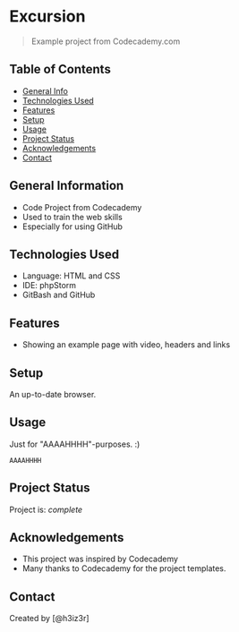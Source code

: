 # Excursion
> Example project from Codecademy.com

## Table of Contents
* [General Info](#general-information)
* [Technologies Used](#technologies-used)
* [Features](#features)
* [Setup](#setup)
* [Usage](#usage)
* [Project Status](#project-status)
* [Acknowledgements](#acknowledgements)
* [Contact](#contact)
<!-- 4. * [Screenshots](#screenshots)-->
<!-- 8. *  [Room for Improvement](#room-for-improvement)-->
<!-- * [License](#license) -->


## General Information
- Code Project from Codecademy
- Used to train the web skills
- Especially for using GitHub


## Technologies Used
- Language: HTML and CSS
- IDE: phpStorm
- GitBash and GitHub


## Features
- Showing an example page with video, headers and links


<!--## Screenshots
- -
-->

## Setup
An up-to-date browser.


## Usage
Just for "AAAAHHHH"-purposes. :)

`AAAAHHHH`


## Project Status
Project is: _complete_


<!--## Room for Improvement
Include areas you believe need improvement / could be improved. Also add TODOs for future development.

Room for improvement:
- Improvement to be done 1
- Improvement to be done 2

To do:
- Feature to be added 1
- Feature to be added 2
-->

## Acknowledgements
- This project was inspired by Codecademy
- Many thanks to Codecademy for the project templates.


## Contact
Created by [@h3iz3r]


<!-- Optional -->
<!-- ## License -->
<!-- This project is open source and available under the [... License](). -->

<!-- You don't have to include all sections - just the one's relevant to your project -->
